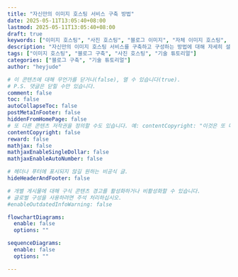 ```yaml
---
title: "자신만의 이미지 호스팅 서비스 구축 방법"
date: 2025-05-11T13:05:40+08:00
lastmod: 2025-05-11T13:05:40+08:00
draft: true
keywords: ["이미지 호스팅", "사진 호스팅", "블로그 이미지", "자체 이미지 호스팅", "사진 서비스"]
description: "자신만의 이미지 호스팅 서비스를 구축하고 구성하는 방법에 대해 자세히 설명합니다. 저장 솔루션 선택, 이미지 호스팅 도구 구성, 사용 방법 등을 포함하여 블로거가 블로그 이미지 자원을 더 잘 관리할 수 있도록 도와줍니다."
tags: ["이미지 호스팅", "블로그 구축", "사진 호스팅", "기술 튜토리얼"]
categories: ["블로그 구축", "기술 튜토리얼"]
author: "heyjude"

# 이 콘텐츠에 대해 무언가를 닫거나(false), 열 수 있습니다(true).
# P.S. 댓글은 닫힐 수만 있습니다.
comment: false
toc: false
autoCollapseToc: false
postMetaInFooter: false
hiddenFromHomePage: false
# 또 다른 콘텐츠 저작권을 정의할 수도 있습니다. 예: contentCopyright: "이것은 또 다른 저작권입니다."
contentCopyright: false
reward: false
mathjax: false
mathjaxEnableSingleDollar: false
mathjaxEnableAutoNumber: false

# 헤더나 푸터에 표시되지 않길 원하는 비공식 글.
hideHeaderAndFooter: false

# 개별 게시물에 대해 구식 콘텐츠 경고를 활성화하거나 비활성화할 수 있습니다.
# 글로벌 구성을 사용하려면 주석 처리하십시오.
#enableOutdatedInfoWarning: false

flowchartDiagrams:
  enable: false
  options: ""

sequenceDiagrams: 
  enable: false
  options: ""

---
```


<!--more-->